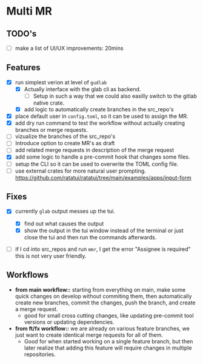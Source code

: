 # Multi MR

## TODO's

- [ ] make a list of UI/UX improvements: 20mins

## Features

- [x] run simplest verion at level of `gudlab`
  - [x] Actually interface with the glab cli as backend.
    - [ ] Setup in such a way that we could also easilly switch to the gitlab native crate.
  - [x] add logic to automatically create branches in the src_repo's
- [x] place default user in `config.toml`, so it can be used to assign the MR.
- [x] add dry run command to test the workflow without actually creating branches or merge requests.
- [ ] vizualize the branches of the src_repo's
- [ ] Introduce option to create MR's as draft
- [ ] add related merge requests in description of the merge request
- [x] add some logic to handle a pre-commit hook that changes some files.
- [ ] setup the CLI so it can be used to overwrite the TOML config file.
- [ ] use external crates for more natural user prompting. https://github.com/ratatui/ratatui/tree/main/examples/apps/input-form

## Fixes

- [x] currently `glab` output messes up the tui.
  - [x] find out what causes the output
  - [x] show the output in the tui window instead of the terminal or just close the tui and then run the commands afterwards.
- [ ] if I cd into src_repos and run `mmr`, I get the error "Assignee is required" this is not very user friendly.


## Workflows

- **from main workflow::** starting from everything on main, make some quick changes on develop without commiting them, then automatically create new branches, commit the changes, push the branch, and create a merge request.
  - good for small cross cutting changes, like updating pre-commit tool versions or updating dependencies.
- **from ft/fx workflow::** we are already on various feature branches, we just want to create identical merge requests for all of them.
  - Good for when started working on a single feature branch, but then later realize that adding this feature will require changes in multiple repositories.
